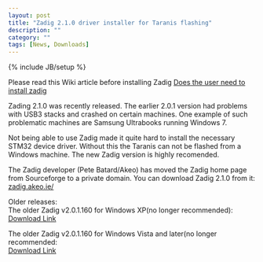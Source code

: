 ```yaml
---
layout: post
title: "Zadig 2.1.0 driver installer for Taranis flashing"
description: ""
category: ""
tags: [News, Downloads]
---
```

{% include JB/setup %}

Please read this Wiki article before installing Zadig
[Does the user need to install zadig](https://github.com/opentx/opentx/wiki/Taranis-Bootloaders#does-the-user-need-to-install-zadig-or-dfu-util-separately-when-connecting-using-opentx-bootloader-mode)

Zading 2.1.0 was recently released. The earlier 2.0.1 version had problems with USB3 stacks and crashed on certain machines. One example of such problematic machines are Samsung Ultrabooks running Windows 7.

Not being able to use Zadig made it quite hard to install the necessary STM32 device driver. Without this the Taranis can not be flashed from a Windows machine. The new Zadig version is highly recomended.

The Zadig developer (Pete Batard/Akeo) has moved the Zadig home page from Sourceforge to a private domain. You can download Zadig 2.1.0 from it:   
[zadig.akeo.ie/](http://zadig.akeo.ie/)

Older releases:   
The older Zadig v2.0.1.160 for Windows XP(no longer recommended):     
[Download Link](http://downloads.open-tx.org/tools/zadig_xp.exe)


The older Zadig v2.0.1.160 for Windows Vista and later(no longer recommended:    
[Download Link](http://downloads.open-tx.org/tools/zadig.exe)
